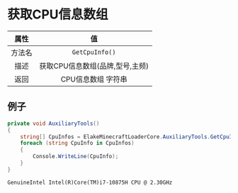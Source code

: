 # 获取CPU信息数组

|  属性  |               值                |
| :----: | :-----------------------------: |
| 方法名 |         `GetCpuInfo()`          |
|  描述  | 获取CPU信息数组(品牌,型号,主频) |
|  返回  |       CPU信息数组 字符串        |

## 例子

<!-- tabs:start -->

<!-- tab:代码 -->

```C#
private void AuxiliaryTools()
{
    string[] CpuInfos = ElakeMinecraftLoaderCore.AuxiliaryTools.GetCpuInfo();
    foreach (string CpuInfo in CpuInfos)
    {
        Console.WriteLine(CpuInfo);
    }
}
```

<!-- tab:返回 -->

```
GenuineIntel Intel(R)Core(TM)i7-10875H CPU @ 2.30GHz
```

<!-- tabs:end -->
